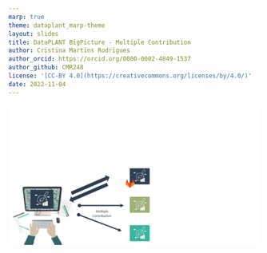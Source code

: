```yaml
---
marp: true
theme: dataplant_marp-theme
layout: slides
title: DataPLANT BigPicture - Multiple Contribution
author: Cristina Martins Rodrigues
author_orcid: https://orcid.org/0000-0002-4849-1537
author_github: CMR248
license: '[CC-BY 4.0](https://creativecommons.org/licenses/by/4.0/)'
date: 2022-11-04
---
```


![bg cover](../../img/DataPLANT_BigPicture_seq5.png)

<!-- Here one could address repositories in general, but also ROC, Galaxy or Invenio.-->

